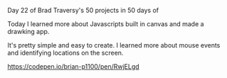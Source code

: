 Day 22 of Brad Traversy's 50 projects in 50 days of

Today I learned more about Javascripts built in canvas and made a drawking app.

It's pretty simple and easy to create. I learned more about mouse events and identifying locations on the screen.

https://codepen.io/brian-p1100/pen/RwjELgd